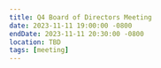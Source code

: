 ```yaml
---
title: Q4 Board of Directors Meeting
date: 2023-11-11 19:00:00 -0800
endDate: 2023-11-11 20:30:00 -0800
location: TBD
tags: [meeting]
---
```


